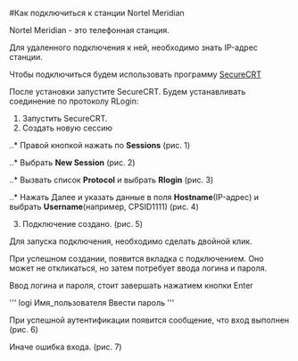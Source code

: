 #Как подключиться к станции Nortel Meridian

Nortel Meridian - это телефонная станция.

Для удаленного подключения к ней, необходимо знать IP-адрес станции. 

Чтобы подключиться будем использовать программу [SecureCRT](https://www.vandyke.com/download/securecrt/download.html)

После установки запустите SecureCRT. Будем устанавливать соединение по протоколу RLogin:

1. Запустить SecureCRT.
2. Создать новую сессию

..* Правой кнопкой нажать по __Sessions__ (рис. 1)

..* Выбрать __New Session__ (рис. 2)

..* Вызвать список __Protocol__ и выбрать __Rlogin__ (рис. 3)

..* Нажать Далее и указать данные в поля __Hostname__(IP-адрес) и выбрать __Username__(например, CPSID1111) (рис. 4)

3. Подключение создано. (рис. 5)

Для запуска подключения, необходимо сделать двойной клик.

При успешном создании, появится вкладка с подключением. Оно может не откликаться, но затем потребует ввода логина и пароля.

Ввод логина и пароля, стоит завершать нажатием кнопки Enter

'''
logi Имя_пользователя
Ввести пароль
'''

При успешной аутентификации появится сообщение, что вход выполнен (рис. 6) 

Иначе ошибка входа. (рис. 7)
